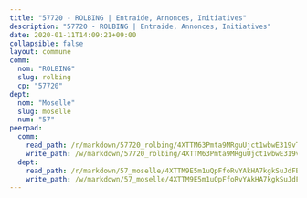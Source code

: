 ```yaml
---
title: "57720 - ROLBING | Entraide, Annonces, Initiatives"
description: "57720 - ROLBING | Entraide, Annonces, Initiatives"
date: 2020-01-11T14:09:21+09:00
collapsible: false
layout: commune
comm:
  nom: "ROLBING"
  slug: rolbing
  cp: "57720"
dept:
  nom: "Moselle"
  slug: moselle
  num: "57"
peerpad:
  comm:
    read_path: /r/markdown/57720_rolbing/4XTTM63Pmta9MRguUjct1wbwE319vTewxdkbmQhLyUwfo4L3A
    write_path: /w/markdown/57720_rolbing/4XTTM63Pmta9MRguUjct1wbwE319vTewxdkbmQhLyUwfo4L3A-K3TgTvkHks2EgjjVPQ4fE7iKq8AXdr8cPPEcobdcbPoxL1EtRRrSjHv1Gf2RkyyHRrWLNeJ7TJAJPC6VAKNVc6ENkEVnJ52rWsV6EeZUBrmfQPPrY2BJKu3QWvhqnbsUZdzDtmyA
  dept:
    read_path: /r/markdown/57_moselle/4XTTM9E5m1uQpFfoRvYAkHA7kgkSuJdFBSCmoLnZ6YvxmqAKj
    write_path: /w/markdown/57_moselle/4XTTM9E5m1uQpFfoRvYAkHA7kgkSuJdFBSCmoLnZ6YvxmqAKj-K3TgTxpsRhjGfb3pJqDaX4rYTLkyLoK3BLA4awBfhTSCoyNhResrhhmfsEF8aKnccedt5XoBzWeRYfKxQxNKv71ETcpGharLRE7rdgTKY3uSaW3Du2dz8v23YEY268mfYmweTFnR
---
```


